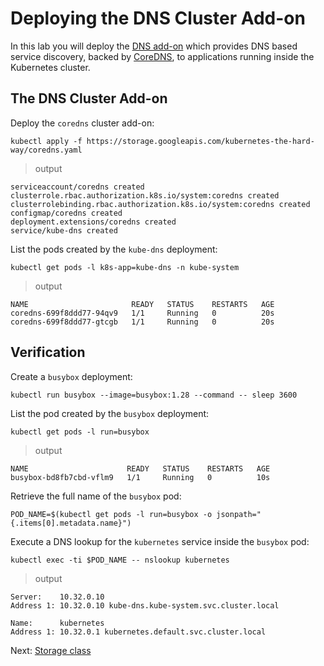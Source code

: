 # Deploying the DNS Cluster Add-on

In this lab you will deploy the [DNS add-on](https://kubernetes.io/docs/concepts/services-networking/dns-pod-service/) which provides DNS based service discovery, backed by [CoreDNS](https://coredns.io/), to applications running inside the Kubernetes cluster.

## The DNS Cluster Add-on

Deploy the `coredns` cluster add-on:

```
kubectl apply -f https://storage.googleapis.com/kubernetes-the-hard-way/coredns.yaml
```

> output

```
serviceaccount/coredns created
clusterrole.rbac.authorization.k8s.io/system:coredns created
clusterrolebinding.rbac.authorization.k8s.io/system:coredns created
configmap/coredns created
deployment.extensions/coredns created
service/kube-dns created
```

List the pods created by the `kube-dns` deployment:

```
kubectl get pods -l k8s-app=kube-dns -n kube-system
```

> output

```
NAME                       READY   STATUS    RESTARTS   AGE
coredns-699f8ddd77-94qv9   1/1     Running   0          20s
coredns-699f8ddd77-gtcgb   1/1     Running   0          20s
```

## Verification

Create a `busybox` deployment:

```
kubectl run busybox --image=busybox:1.28 --command -- sleep 3600
```

List the pod created by the `busybox` deployment:

```
kubectl get pods -l run=busybox
```

> output

```
NAME                      READY   STATUS    RESTARTS   AGE
busybox-bd8fb7cbd-vflm9   1/1     Running   0          10s
```

Retrieve the full name of the `busybox` pod:

```
POD_NAME=$(kubectl get pods -l run=busybox -o jsonpath="{.items[0].metadata.name}")
```

Execute a DNS lookup for the `kubernetes` service inside the `busybox` pod:

```
kubectl exec -ti $POD_NAME -- nslookup kubernetes
```

> output

```
Server:    10.32.0.10
Address 1: 10.32.0.10 kube-dns.kube-system.svc.cluster.local

Name:      kubernetes
Address 1: 10.32.0.1 kubernetes.default.svc.cluster.local
```

Next: [Storage class](13-storageclass.md)
